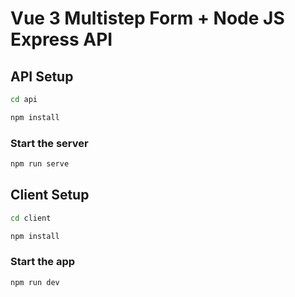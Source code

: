 # Vue 3 Multistep Form + Node JS Express API

## API Setup
```sh
cd api
```

```sh
npm install
```

### Start the server
```sh
npm run serve
```

## Client Setup

```sh
cd client
```

```sh
npm install
```

### Start the app
```sh
npm run dev
```
